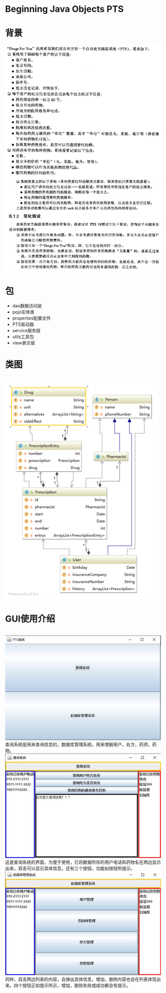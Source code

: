# Beginning Java Objects PTS
<h1>背景</h1>
<img src="img/1.JPG">
<br>
<img src="img/2.JPG">
</hr>
<h1>包</h1>
<ul>
<li>dao数据访问层</li>
<li>pojo实体类</li>
<li>properties配置文件</li>
<li>PTS驱动器</li>
<li>service服务层</li>
<li>utils工具包</li>
<li>view表示层</li>
</ul>
<h1>类图</h1>
<br>
<img src="img/User.PNG">
<h1>GUI使用介绍</h1>
<br>
<img src="img/gui1.JPG">
<br>
查询系统是用来查询信息的，数据库管理系统，用来增删用户，处方，药师，药物。
<br>
<img src="img/gui2.JPG">
<br>
这是查询系统的界面，为便于使用，已将数据所存的用户电话和药物名在两边显示出来，双击可以显示具体信息。还有三个按钮，功能如按钮所提示。
<br>
<img src="img/gui3.JPG">
<br>
同样，双击两边列表的内容，会弹出具体信息，增加，删除内容也会在列表体现出来。四个按钮正如提示所示，增加，删除失败或成功都会有提示。